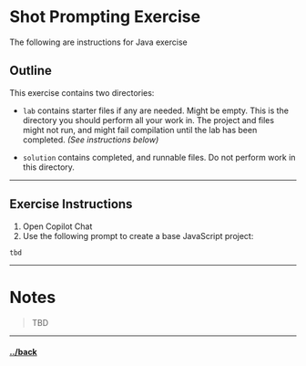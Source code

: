# Shot Prompting Exercise

The following are instructions for Java exercise 

## Outline
This exercise contains two directories:
- `lab` contains starter files if any are needed. Might be empty. This is the directory you should perform all your work in. The project and files might not run, and might fail compilation until the lab has been completed. _(See instructions below)_

- `solution` contains completed, and runnable files. Do not perform work in this directory.


---
## Exercise Instructions

1. Open Copilot Chat
2. Use the following prompt to create a base JavaScript project:
```t
tbd
```




--- 
# Notes
> TBD



---

#### [../back](../README.md)
